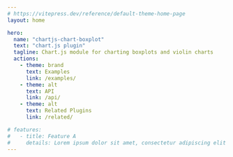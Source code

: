 ```yaml
---
# https://vitepress.dev/reference/default-theme-home-page
layout: home

hero:
  name: "chartjs-chart-boxplot"
  text: "chart.js plugin"
  tagline: Chart.js module for charting boxplots and violin charts
  actions:
    - theme: brand
      text: Examples
      link: /examples/
    - theme: alt
      text: API
      link: /api/
    - theme: alt
      text: Related Plugins
      link: /related/

# features:
#   - title: Feature A
#     details: Lorem ipsum dolor sit amet, consectetur adipiscing elit
---
```

